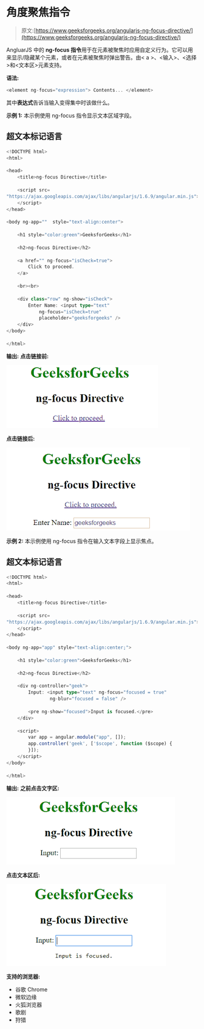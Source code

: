 # 角度聚焦指令

> 原文:[https://www.geeksforgeeks.org/angularjs-ng-focus-directive/](https://www.geeksforgeeks.org/angularjs-ng-focus-directive/)

AngluarJS 中的 **ng-focus 指令**用于在元素被聚焦时应用自定义行为。它可以用来显示/隐藏某个元素，或者在元素被聚焦时弹出警告。由< a >、<输入>、<选择>和<文本区>元素支持。

**语法:**

```ts
<element ng-focus="expression"> Contents... </element>
```

其中**表达式**告诉当输入变得集中时该做什么。

**示例 1:** 本示例使用 ng-focus 指令显示文本区域字段。

## 超文本标记语言

```ts
<!DOCTYPE html>
<html>

<head>
    <title>ng-focus Directive</title>

    <script src=
"https://ajax.googleapis.com/ajax/libs/angularjs/1.6.9/angular.min.js">
    </script>
</head>

<body ng-app=""  style="text-align:center">

    <h1 style="color:green">GeeksforGeeks</h1>

    <h2>ng-focus Directive</h2>

    <a href="" ng-focus="isCheck=true">
        Click to proceed.
    </a>

    <br><br>

    <div class="row" ng-show="isCheck">
        Enter Name: <input type="text"
            ng-focus="isCheck=true"
            placeholder="geeksforgeeks" />
    </div>
</body>

</html>
```

**输出:**
**点击链接前:**

![ngfocus](img/5e19a0ce1b58ed8797e19e1007283a17.png)

**点击链接后:**

![ngfocus](img/577afa5561e2fac0a746fd34fb86a429.png)

**示例 2:** 本示例使用 ng-focus 指令在输入文本字段上显示焦点。

## 超文本标记语言

```ts
<!DOCTYPE html>
<html>

<head>
    <title>ng-focus Directive</title>

    <script src=
"https://ajax.googleapis.com/ajax/libs/angularjs/1.6.9/angular.min.js">
    </script>
</head>

<body ng-app="app" style="text-align:center;">

    <h1 style="color:green">GeeksforGeeks</h1>

    <h2>ng-focus Directive</h2>

    <div ng-controller="geek">
        Input: <input type="text" ng-focus="focused = true"
                ng-blur="focused = false" />

        <pre ng-show="focused">Input is focused.</pre>
    </div>

    <script>
        var app = angular.module("app", []);
        app.controller('geek', ['$scope', function ($scope) {
        }]);
    </script>
</body>

</html>
```

**输出:**
**之前点击文字区:**

![ngfocus](img/950e47f93597cc5924724084a6b5312e.png)

**点击文本区后:**

![ngfocus](img/f61746b7c586afb896c97835c2466a1e.png)

**支持的浏览器:**

*   谷歌 Chrome
*   微软边缘
*   火狐浏览器
*   歌剧
*   狩猎